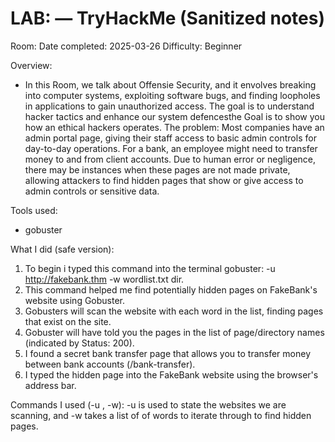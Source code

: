 # LAB: <Offensive Security Intro> — TryHackMe (Sanitized notes)

Room: <Offensvive Security Intro>
Date completed: 2025-03-26
Difficulty: Beginner 

Overview:
- In this Room, we talk about Offensie Security, and it envolves breaking into computer systems, exploiting software bugs, and finding loopholes in applications to gain unauthorized access. The goal is to understand hacker tactics and enhance our system defencesthe Goal is to show you how an ethical hackers operates.
The problem: Most companies have an admin portal page, giving their staff access to basic admin controls for day-to-day operations. For a bank, an employee might need to transfer money to and from client accounts. Due to human error or negligence, there may be instances when these pages are not made private, allowing attackers to find hidden pages that show or give access to admin controls or sensitive data.

Tools used:
- gobuster

What I did (safe version):
1. To begin i typed this command into the terminal gobuster: -u http://fakebank.thm -w wordlist.txt dir.
2. This command helped me find potentially hidden pages on FakeBank's website using Gobuster.
3. Gobusters will scan the website with each word in the list, finding pages that exist on the site.
4. Gobuster will have told you the pages in the list of page/directory names (indicated by Status: 200).
5. I found a secret bank transfer page that allows you to transfer money between bank accounts (/bank-transfer).
6. I typed the hidden page into the FakeBank website using the browser's address bar.

Commands I used (-u , -w): -u is used to state the websites we are scanning, and -w takes a list of of words to iterate through to find hidden pages.
